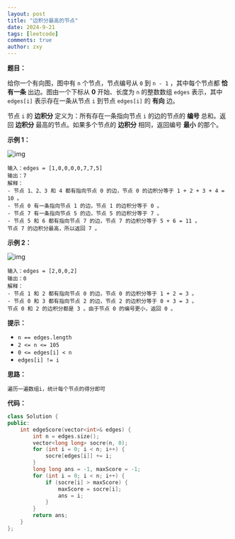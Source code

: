 ```yaml
---
layout: post
title: "边积分最高的节点"
date: 2024-9-21
tags: [leetcode]
comments: true
author: zxy
---
```


**题目：**

给你一个有向图，图中有 `n` 个节点，节点编号从 `0` 到 `n - 1` ，其中每个节点都 **恰有一条** 出边。图由一个下标从 **0** 开始、长度为 `n` 的整数数组 `edges` 表示，其中 `edges[i]` 表示存在一条从节点 `i` 到节点 `edges[i]` 的 **有向** 边。

节点 `i` 的 **边积分** 定义为：所有存在一条指向节点 `i` 的边的节点的 **编号** 总和。返回 **边积分** 最高的节点。如果多个节点的 **边积分** 相同，返回编号 **最小** 的那个。

**示例 1：**

![img](https://assets.leetcode.com/uploads/2022/06/20/image-20220620195403-1.png)

```
输入：edges = [1,0,0,0,0,7,7,5]
输出：7
解释：
- 节点 1、2、3 和 4 都有指向节点 0 的边，节点 0 的边积分等于 1 + 2 + 3 + 4 = 10 。
- 节点 0 有一条指向节点 1 的边，节点 1 的边积分等于 0 。
- 节点 7 有一条指向节点 5 的边，节点 5 的边积分等于 7 。
- 节点 5 和 6 都有指向节点 7 的边，节点 7 的边积分等于 5 + 6 = 11 。
节点 7 的边积分最高，所以返回 7 。
```

**示例 2：**

![img](https://assets.leetcode.com/uploads/2022/06/20/image-20220620200212-3.png)

```
输入：edges = [2,0,0,2]
输出：0
解释：
- 节点 1 和 2 都有指向节点 0 的边，节点 0 的边积分等于 1 + 2 = 3 。
- 节点 0 和 3 都有指向节点 2 的边，节点 2 的边积分等于 0 + 3 = 3 。
节点 0 和 2 的边积分都是 3 。由于节点 0 的编号更小，返回 0 。
```

**提示：**

- `n == edges.length`
- `2 <= n <= 105`
- `0 <= edges[i] < n`
- `edges[i] != i`

**思路：**

```
遍历一遍数组i，统计每个节点的得分即可 
```

**代码：**

```cpp
class Solution {
public:
    int edgeScore(vector<int>& edges) {
        int n = edges.size();
        vector<long long> socre(n, 0);
        for (int i = 0; i < n; i++) {
            socre[edges[i]] += i;
        }
        long long ans = -1, maxScore = -1;
        for (int i = 0; i < n; i++) {
            if (socre[i] > maxScore) {
                maxScore = socre[i];
                ans = i;
            }
        }
        return ans;
    }
};
```

